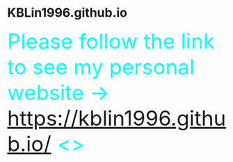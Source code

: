 # KBLin1996.github.io
<font color=#00ffff size=72> Please follow the link to see my personal website → https://kblin1996.github.io/ <>
